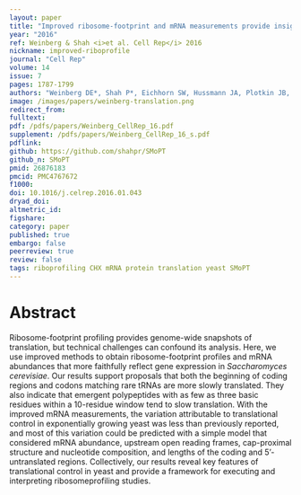 ```yaml
---
layout: paper
title: "Improved ribosome-footprint and mRNA measurements provide insights into dynamics and regulation of yeast translation."
year: "2016"
ref: Weinberg & Shah <i>et al. Cell Rep</i> 2016
nickname: improved-riboprofile
journal: "Cell Rep"
volume: 14
issue: 7
pages: 1787-1799
authors: "Weinberg DE*, Shah P*, Eichhorn SW, Hussmann JA, Plotkin JB, and Bartel DP."
image: /images/papers/weinberg-translation.png
redirect_from: 
fulltext: 
pdf: /pdfs/papers/Weinberg_CellRep_16.pdf
supplement: /pdfs/papers/Weinberg_CellRep_16_s.pdf
pdflink: 
github: https://github.com/shahpr/SMoPT
github_n: SMoPT
pmid: 26876183
pmcid: PMC4767672
f1000: 
doi: 10.1016/j.celrep.2016.01.043
dryad_doi: 
altmetric_id: 
figshare: 
category: paper
published: true
embargo: false
peerreview: true
review: false
tags: riboprofiling CHX mRNA protein translation yeast SMoPT
---
```

# Abstract 

Ribosome-footprint profiling provides genome-wide snapshots of translation, but technical challenges can confound its analysis. Here, we use improved methods to obtain ribosome-footprint profiles and mRNA abundances that more faithfully reflect gene expression in <i>Saccharomyces cerevisiae</i>. Our results support proposals that both the beginning of coding regions and codons matching rare tRNAs are more slowly translated. They also indicate that emergent polypeptides with as few as three basic residues within a 10-residue window tend to slow translation. With the improved mRNA measurements, the variation attributable to translational control in exponentially growing yeast was less than previously reported, and most of this variation could be predicted with a simple model that considered mRNA abundance, upstream open reading frames, cap-proximal structure and nucleotide composition, and lengths of the coding and 5’-untranslated regions. Collectively, our results reveal key features of translational control in yeast and provide a framework for executing and interpreting ribosomeprofiling studies.
